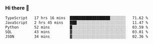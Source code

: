 ### Hi there 👋

<!--
**zhengis-alinur/zhengis-alinur** is a ✨ _special_ ✨ repository because its `README.md` (this file) appears on your GitHub profile.

Here are some ideas to get you started:

- 🔭 I’m currently working on ...
- 🌱 I’m currently learning ...
- 👯 I’m looking to collaborate on ...
- 🤔 I’m looking for help with ...
- 💬 Ask me about ...
- 📫 How to reach me: ...
- 😄 Pronouns: ...
- ⚡ Fun fact: ...
-->

<!--START_SECTION:waka-->

```txt
TypeScript   17 hrs 16 mins  ██████████████████░░░░░░░   71.62 %
JavaScript   2 hrs 45 mins   ███░░░░░░░░░░░░░░░░░░░░░░   11.47 %
Python       52 mins         █░░░░░░░░░░░░░░░░░░░░░░░░   03.59 %
SQL          43 mins         ▓░░░░░░░░░░░░░░░░░░░░░░░░   03.01 %
JSON         34 mins         ▓░░░░░░░░░░░░░░░░░░░░░░░░   02.36 %
```

<!--END_SECTION:waka-->
